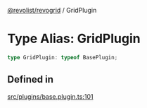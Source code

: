 [@revolist/revogrid](README.md) / GridPlugin

# Type Alias: GridPlugin

```ts
type GridPlugin: typeof BasePlugin;
```

## Defined in

[src/plugins/base.plugin.ts:101](https://github.com/revolist/revogrid/blob/834ef2bcc7d11d36bb9e66716a7f07087a633494/src/plugins/base.plugin.ts#L101)
